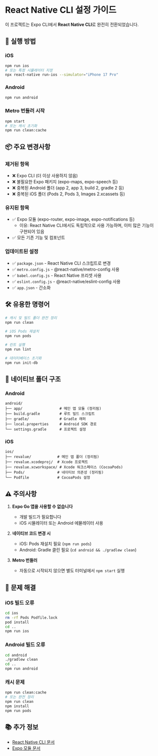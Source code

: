 # React Native CLI 설정 가이드

이 프로젝트는 Expo CLI에서 **React Native CLI**로 완전히 전환되었습니다.

## 🚀 실행 방법

### iOS
```bash
npm run ios
# 또는 특정 시뮬레이터 지정
npx react-native run-ios --simulator="iPhone 17 Pro"
```

### Android
```bash
npm run android
```

### Metro 번들러 시작
```bash
npm start
# 또는 캐시 초기화
npm run clean:cache
```

## 📦 주요 변경사항

### 제거된 항목
- ❌ Expo CLI (더 이상 사용하지 않음)
- ❌ 불필요한 Expo 패키지 (expo-maps, expo-speech 등)
- ❌ 중복된 Android 폴더 (app 2, app 3, build 2, gradle 2 등)
- ❌ 중복된 iOS 폴더 (Pods 2, Pods 3, Images 2.xcassets 등)

### 유지된 항목
- ✅ Expo 모듈 (expo-router, expo-image, expo-notifications 등)
  - 이유: React Native CLI에서도 독립적으로 사용 가능하며, 이미 많은 기능이 구현되어 있음
- ✅ 모든 기존 기능 및 컴포넌트

### 업데이트된 설정
- ✅ `package.json` - React Native CLI 스크립트로 변경
- ✅ `metro.config.js` - @react-native/metro-config 사용
- ✅ `babel.config.js` - React Native 프리셋 사용
- ✅ `eslint.config.js` - @react-native/eslint-config 사용
- ✅ `app.json` - 간소화

## 🛠️ 유용한 명령어

```bash
# 캐시 및 빌드 폴더 완전 정리
npm run clean

# iOS Pods 재설치
npm run pods

# 린트 실행
npm run lint

# 데이터베이스 초기화
npm run init-db
```

## 📱 네이티브 폴더 구조

### Android
```
android/
├── app/                 # 메인 앱 모듈 (정리됨)
├── build.gradle         # 루트 빌드 스크립트
├── gradle/              # Gradle 래퍼
├── local.properties     # Android SDK 경로
└── settings.gradle      # 프로젝트 설정
```

### iOS
```
ios/
├── revalue/            # 메인 앱 폴더 (정리됨)
├── revalue.xcodeproj/  # Xcode 프로젝트
├── revalue.xcworkspace/ # Xcode 워크스페이스 (CocoaPods)
├── Pods/               # 네이티브 의존성 (정리됨)
└── Podfile             # CocoaPods 설정
```

## ⚠️ 주의사항

1. **Expo Go 앱을 사용할 수 없습니다**
   - 개발 빌드가 필요합니다
   - iOS 시뮬레이터 또는 Android 에뮬레이터 사용

2. **네이티브 코드 변경 시**
   - iOS: Pods 재설치 필요 (`npm run pods`)
   - Android: Gradle 클린 필요 (`cd android && ./gradlew clean`)

3. **Metro 번들러**
   - 자동으로 시작되지 않으면 별도 터미널에서 `npm start` 실행

## 🔧 문제 해결

### iOS 빌드 오류
```bash
cd ios
rm -rf Pods Podfile.lock
pod install
cd ..
npm run ios
```

### Android 빌드 오류
```bash
cd android
./gradlew clean
cd ..
npm run android
```

### 캐시 문제
```bash
npm run clean:cache
# 또는 완전 정리
npm run clean
npm install
npm run pods
```

## 📚 추가 정보

- [React Native CLI 문서](https://reactnative.dev/docs/environment-setup)
- [Expo 모듈 문서](https://docs.expo.dev/bare/overview/)

